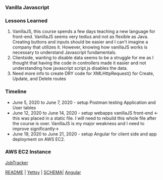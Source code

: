 ### Vanilla Javascript


### Lessons Learned
1. VanillaJS, this course spends a few days teaching a new language for front-end. VanillaJS seems very tedius and not as flexible as Java. Creating buttons and inputs should be easier and I can't imagine a company that utilizes it. However, knowing how vanillaJS works is necessary to understand Javascript fundamentals.
1. Clientside, wanting to disable data seems to be a struggle for me as I thought that having the code in controllers made it easier and not understanding how javascript script.js disables the data.
1. Need more info to create DRY code for XMLHttpRequest() for Create, Update, and Delete routes

### Timeline
* June 5, 2020 to June 7, 2020 - setup Postman testing Application and User tables
* June 12, 2020 to June 14, 2020 - setup webapps vanillaJS front-end <-this was placed in a static file. I will need to rebuild this whole file after the course is over. VanillaJS is my major weakness and I need to improve significantly->
* June 19, 2020 to June 21, 2020 - setup Angular for client side and app deployment on AWS EC2.


### AWS EC2 Instance
[JobTracker](http://3.23.55.198:8080/JobTracker)

[README](README.md) | [Yettsy](https://www.linkedin.com/in/yettsy-jo-knapp/) | [SCHEMA](SCHEMA.md)| [Angular](NG.md)
